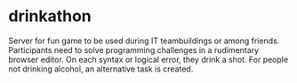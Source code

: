 # drinkathon

Server for fun game to be used during IT teambuildings or among friends. Participants need to solve programming challenges in a rudimentary browser editor.
On each syntax or logical error, they drink a shot. For people not drinking alcohol, an alternative task is created.

